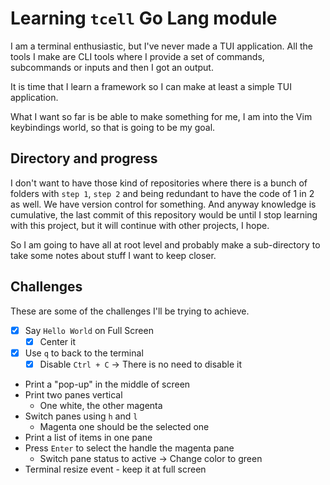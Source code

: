 # Learning `tcell` Go Lang module

I am a terminal enthusiastic, but I've never made a TUI application. All the tools I make are CLI tools where I provide a set of commands, subcommands or inputs and then I got an output.

It is time that I learn a framework so I can make at least a simple TUI application.

What I want so far is be able to make something for me, I am into the Vim keybindings world, so that is going to be my goal.

## Directory and progress

I don't want to have those kind of repositories where there is a bunch of folders with `step 1`, `step 2` and being redundant to have the code of 1 in 2 as well. We have version control for something. And anyway knowledge is cumulative, the last commit of this repository would be until I stop learning with this project, but it will continue with other projects, I hope.

So I am going to have all at root level and probably make a sub-directory to take some notes about stuff I want to keep closer.

## Challenges

These are some of the challenges I'll be trying to achieve.

- [x] Say `Hello World` on Full Screen
  - [x] Center it
- [x] Use `q` to back to the terminal
  - [x] Disable `Ctrl + C` -> There is no need to disable it
- Print a "pop-up" in the middle of screen
- Print two panes vertical
  - One white, the other magenta
- Switch panes using `h` and `l`
  - Magenta one should be the selected one
- Print a list of items in one pane
- Press `Enter` to select the handle the magenta pane
  - Switch pane status to active -> Change color to green
- Terminal resize event - keep it at full screen
